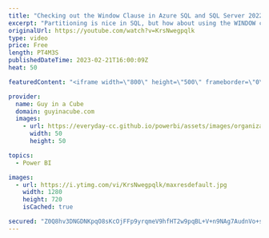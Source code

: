 ```yaml
---
title: "Checking out the Window Clause in Azure SQL and SQL Server 2022"
excerpt: "Partitioning is nice in SQL, but how about using the WINDOW clause to make it more efficient? Patrick looks at how to use this function with Azure SQL and SQL Server 2022!  SELECT - WINDOW - (Transact-SQL) https://learn.microsoft.com/sql/t-sql/queries/select-window-transact-sql?view=sql-server-ver16"
originalUrl: https://youtube.com/watch?v=KrsNwegpqlk
type: video
price: Free
length: PT4M3S
publishedDateTime: 2023-02-21T16:00:09Z
heat: 50

featuredContent: "<iframe width=\"800\" height=\"500\" frameborder=\"0\" src=\"https://www.youtube.com/embed/KrsNwegpqlk\" allow=\"accelerometer; autoplay; encrypted-media; gyroscope; picture-in-picture\" allowfullscreen></iframe>"

provider:
  name: Guy in a Cube
  domain: guyinacube.com
  images:
    - url: https://everyday-cc.github.io/powerbi/assets/images/organizations/guyinacube.com-50x50.jpg
      width: 50
      height: 50

topics:
  - Power BI

images:
  - url: https://i.ytimg.com/vi/KrsNwegpqlk/maxresdefault.jpg
    width: 1280
    height: 720
    isCached: true

secured: "Z0Q8hv3DNGDNKpqO8sKcOjFFp9yrqmeV9hfHT2w9pqBL+V+n9NAg7AudnVo+s3jyWKmM+rtMy3J4gc7Y0sP1tHL6wIE9mjygiVHihj6REwkig1L41LzrGa0dnffvpbkkLodddpbKKVVoC2Qpck8ni4NPBNRyBk9tjVIR8o04oaOiGJW0ltnceRB39LwNNfOdrvy1Jw8wYdSCmfKnz1ET8lGqlMAWefUNEOFap0DSvsFfg3vXdkcIcxnjv+cOXRiJT/Kwci0U0w7DWtXTrPIzXSPlXQcMt4eSGR/GlbrwnpmdVqrnfK51z9mBD07oy5it9ngu+D5NshXO6OcqFBYwhov12jwr2Or+hb8cBTh8wL4TBMKBz1dFbCApqPIZC3qEOoDmn7RbMMmUniIcAXGukNK2Afwb40jyZnTHIywt4XE=;nFiAlsNwU907bg12qQ7hhQ=="
---
```


